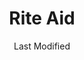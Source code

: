---
layout: location-page
date: Last Modified
description: "Local COVID-19 testing is available at Rite Aid in Swartz Creek, Michigan, USA."
permalink: "locations/michigan/swartz-creek/rite-aid-2/"
tags:
  - locations
  - michigan
title: Rite Aid
uniqueName: rite-aid-2
state: Michigan
stateAbbr: MI
hood: "Swartz Creek"
address: "9090 Miller Road"
city: "Swartz Creek"
zip: "48473"
zipsNearby: "48101 48002 48003 48004 48103 48104 48105 48106 48107 48108 48109 48113 48410 48005 48411 48412 48006 48414 48111 48112 48415 48009 48012 48301 48302 48303 48304 48114 48116 48416 48417 48418 48014 48015 48118 48346 48347 48348 48017 48420 48421 48350 48423 48120 48121 48122 48123 48124 48126 48128 48125 48127 48426 48201 48202 48203 48204 48205 48206 48207 48208 48209 48210 48211 48212 48213 48214 48215 48216 48217 48218 48219 48220 48221 48222 48223 48224 48225 48226 48227 48228 48229 48230 48231 48232 48233 48234 48235 48236 48237 48238 48239 48240 48242 48243 48244 48255 48260 48264 48265 48266 48267 48268 48269 48272 48275 48277 48278 48279 48288 48130 48428 48429 48021 48022 48331 48332 48333 48334 48335 48336 48430 48501 48502 48503 48504 48505 48506 48507 48509 48519 48529 48531 48532 48550 48551 48552 48553 48554 48555 48556 48557 48433 48435 48026 48436 48135 48136 48437 48027 48438 48439 48480 49240 48137 48440 48139 48353 48030 48356 48357 48442 48444 48141 49201 49202 49203 49204 48320 48143 48359 48360 48361 48362 48366 48446 48449 48367 49251 48146 48451 48150 48151 48152 48153 48154 48158 48453 48454 48041 48455 49254 48160 48380 48381 48457 48035 48036 48038 48042 48043 48044 48045 48046 48458 49259 49261 48047 48051 48164 48048 48050 48165 48460 48461 48167 48168 48175 49263 48374 48375 48376 48377 49264 48462 48463 48464 48370 48371 48466 48169 49272 48170 48321 48322 48323 48324 48325 48326 48340 48341 48342 48343 48062 48063 48064 49277 48306 48307 48308 48309 48363 48065 48096 48174 48066 48067 48068 48069 48070 48071 48072 48073 48115 48176 48471 48074 48472 48025 48033 48034 48037 48075 48076 48086 48178 49284 48080 48081 48082 49285 48473 48180 48007 48083 48084 48085 48098 48099 48387 48310 48311 48312 48313 48314 48315 48316 48317 48318 48476 48382 48390 48391 48088 48089 48090 48091 48092 48093 48397 48094 48095 48327 48328 48329 48330 48383 48386 48184 48185 48186 48187 48188 48189 48190 48191 48393 48192 48195 48097 48197 48198 48701 48801 48806 48611 48807 48808 48706 48707 48708 48710 48614 48615 48722 48723 48724 48811 48726 48813 48616 48727 48816 48817 48818 48819 48729 48820 48821 48822 48823 48824 48825 48826 48827 48830 48831 48832 48732 48833 48733 48870 48835 48836 48734 48787 48623 48735 48837 48840 48626 48841 48842 48843 48844 48855 48845 48847 48631 48741 48848 48901 48906 48908 48909 48910 48911 48912 48913 48915 48916 48917 48918 48919 48921 48922 48924 48929 48930 48933 48937 48950 48951 48956 48980 48634 48851 48853 48854 48744 48637 48856 48640 48641 48642 48667 48670 48674 48686 48746 48857 48860 48861 48747 48862 48649 48805 48864 48866 48754 48867 48871 48872 48873 48650 48874 48875 48876 48757 48758 48877 48601 48602 48603 48604 48605 48606 48607 48608 48609 48638 48663 48655 48879 48880 48657 48759 48882 48883 48760 48889 48890 48767 48768 48891 48892 48894 48662 48895 48559 48736 48769 48802 48863" 
mapUrl: "http://maps.apple.com/?q=Rite+Aid&address=9090+Miller+Road,Swartz+Creek,Michigan,48473"
locationType: Drive-thru
phone: ""
website: "http://www.riteaid.com/"
onlineBooking: true
closed: undefined
closedUpdate: May 18th, 2020
notes: "By appointment only."
days: Everyday
hours: 9AM-5PM
ctaMessage: Schedule a test
ctaUrl: "http://www.riteaid.com/"
---